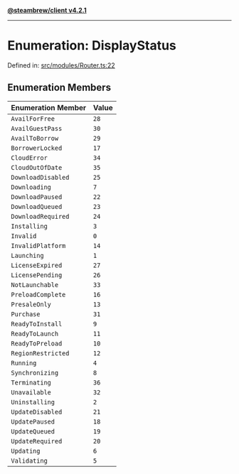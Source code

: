 [**@steambrew/client v4.2.1**](../README.md)

***

# Enumeration: DisplayStatus

Defined in: [src/modules/Router.ts:22](https://github.com/shdwmtr/plugutil/blob/b52230e3bd417b9353d983856323dee8a90c4f70/client/src/modules/Router.ts#L22)

## Enumeration Members

| Enumeration Member | Value |
| ------ | ------ |
| <a id="availforfree"></a> `AvailForFree` | `28` |
| <a id="availguestpass"></a> `AvailGuestPass` | `30` |
| <a id="availtoborrow"></a> `AvailToBorrow` | `29` |
| <a id="borrowerlocked"></a> `BorrowerLocked` | `17` |
| <a id="clouderror"></a> `CloudError` | `34` |
| <a id="cloudoutofdate"></a> `CloudOutOfDate` | `35` |
| <a id="downloaddisabled"></a> `DownloadDisabled` | `25` |
| <a id="downloading"></a> `Downloading` | `7` |
| <a id="downloadpaused"></a> `DownloadPaused` | `22` |
| <a id="downloadqueued"></a> `DownloadQueued` | `23` |
| <a id="downloadrequired"></a> `DownloadRequired` | `24` |
| <a id="installing"></a> `Installing` | `3` |
| <a id="invalid"></a> `Invalid` | `0` |
| <a id="invalidplatform"></a> `InvalidPlatform` | `14` |
| <a id="launching"></a> `Launching` | `1` |
| <a id="licenseexpired"></a> `LicenseExpired` | `27` |
| <a id="licensepending"></a> `LicensePending` | `26` |
| <a id="notlaunchable"></a> `NotLaunchable` | `33` |
| <a id="preloadcomplete"></a> `PreloadComplete` | `16` |
| <a id="presaleonly"></a> `PresaleOnly` | `13` |
| <a id="purchase"></a> `Purchase` | `31` |
| <a id="readytoinstall"></a> `ReadyToInstall` | `9` |
| <a id="readytolaunch"></a> `ReadyToLaunch` | `11` |
| <a id="readytopreload"></a> `ReadyToPreload` | `10` |
| <a id="regionrestricted"></a> `RegionRestricted` | `12` |
| <a id="running"></a> `Running` | `4` |
| <a id="synchronizing"></a> `Synchronizing` | `8` |
| <a id="terminating"></a> `Terminating` | `36` |
| <a id="unavailable"></a> `Unavailable` | `32` |
| <a id="uninstalling"></a> `Uninstalling` | `2` |
| <a id="updatedisabled"></a> `UpdateDisabled` | `21` |
| <a id="updatepaused"></a> `UpdatePaused` | `18` |
| <a id="updatequeued"></a> `UpdateQueued` | `19` |
| <a id="updaterequired"></a> `UpdateRequired` | `20` |
| <a id="updating"></a> `Updating` | `6` |
| <a id="validating"></a> `Validating` | `5` |
